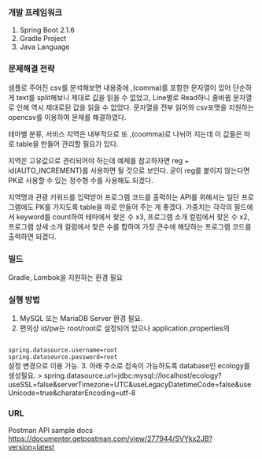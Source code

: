 ### 개발 프레임워크
1. Spring Boot 2.1.6
2. Gradle Project
3. Java Language

### 문제해결 전략
샘플로 주어진 csv를 분석해보면 내용중에 ,(comma)를 포함한 문자열이 있어 단순하게 text를 split해보니 제대로 값을 읽을 수 없었고, Line별로 Read하니 줄바뀜 문자열로 인해 역시 제대로된 값을 읽을 수 없었다. 문자열을 전부 읽어와 csv포맷을 지원하는 opencsv를 이용하여 문제를 해결하였다.

 테마별 분류, 서비스 지역은 내부적으로 또 ,(coomma)로 나뉘어 지는데 이 값들은 따로 table을 만들어 관리할 필요가 있다.
 
 지역은 고유값으로 관리되어야 하는데 예제를 참고하자면 reg + id(AUTO_INCREMENT)를 사용하면 될 것으로 보인다. 굳이 reg를 붙이지 않는다면 PK로 사용할 수 있는 정수형 수를 사용해도 되겠다.
 
 지역명과 관광 키워드를 입력받아 프로그램 코드를 출력하는 API를 위해서는 일단 프로그램에도 PK를 가지도록 table을 따로 만들어 주는 게 좋겠다. 
 가중치는 각각의 필드에서 keyword를 count하여 테마에서 찾은 수 x3, 프로그램 소개 컬럼에서 찾은 수 x2, 프로그램 상세 소개 컬럼에서 찾은 수를 합하여 가장 큰수에 해당하는 프로그램 코드를 출력하면 되겠다.


### 빌드
Gradle, Lombok을 지원하는 환경 필요

### 실행 방법
1. MySQL 또는 MariaDB Server 환경 필요.
2. 편의상 id/pw는 root/root로 설정되어 있으나 application.properties의
<code>
spring.datasource.username=root
spring.datasource.password=root
</code>
설정 변경으로 이용 가능. 
3. 아래 주소로 접속이 가능하도록 database인 ecology를 생성필요.
> spring.datasource.url=jdbc:mysql://localhost/ecology?useSSL=false&serverTimezone=UTC&useLegacyDatetimeCode=false&useUnicode=true&charaterEncoding=utf-8

### URL
Postman API sample docs
https://documenter.getpostman.com/view/277944/SVYkx2JB?version=latest
